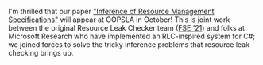 ---
---

I'm thrilled that our paper ["Inference of Resource Management Specifications"](https://arxiv.org/pdf/2306.11953.pdf) will appear at OOPSLA in October! This is joint work between the original Resource Leak Checker team ([FSE '21](papers/esec-fse-2021-camera-ready-updated.pdf)) and folks at Microsoft Research who have implemented an RLC-inspired system for C#; we joined forces to solve the tricky inference problems that resource leak checking brings up.